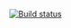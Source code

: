 [![Build status](https://ci.appveyor.com/api/projects/status/mo14fh6gx33m9vcn?svg=true)](https://ci.appveyor.com/project/ITgynQA/selenide)
